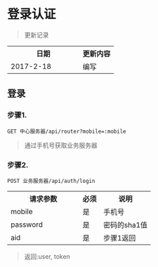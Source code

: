 # 登录认证

> 更新记录

<table>
    <tr>
        <th style="width:150px;">日期</th>
        <th>更新内容</th>
    </tr>
    <tr>
        <td>2017-2-18</td>
        <td>编写</td>
    </tr>
</table>

## 登录

### 步骤1.

```
GET 中心服务器/api/router?mobile=:mobile
```

> 通过手机号获取业务服务器

### 步骤2.

```
POST 业务服务器/api/auth/login
```

<table>
    <tr>
        <th style="width:150px;">请求参数</th>
        <th>必须</th>
        <th>说明</th>
    </tr>
    <tr>
        <td>mobile</td>
        <td>是</td>
        <td>手机号</td>
    </tr>
    <tr>
        <td>password</td>
        <td>是</td>
        <td>密码的sha1值</td>
    </tr>
    <tr>
        <td>aid</td>
        <td>是</td>
        <td>步骤1返回</td>
    </tr>
</table>

> 返回:user, token